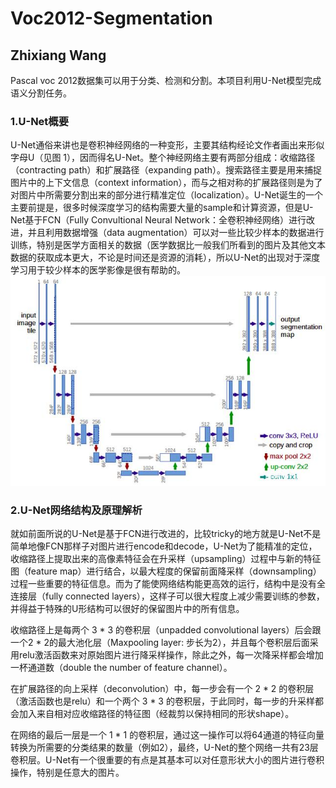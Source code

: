 # Voc2012-Segmentation
## Zhixiang Wang

Pascal voc 2012数据集可以用于分类、检测和分割。本项目利用U-Net模型完成语义分割任务。

### 1.U-Net概要

U-Net通俗来讲也是卷积神经网络的一种变形，主要其结构经论文作者画出来形似字母U（见图 1），因而得名U-Net。整个神经网络主要有两部分组成：收缩路径（contracting path）和扩展路径（expanding path）。搜索路径主要是用来捕捉图片中的上下文信息（context information），而与之相对称的扩展路径则是为了对图片中所需要分割出来的部分进行精准定位（localization）。U-Net诞生的一个主要前提是，很多时候深度学习的结构需要大量的sample和计算资源，但是U-Net基于FCN（Fully Convultional Neural Network：全卷积神经网络）进行改进，并且利用数据增强（data augmentation）可以对一些比较少样本的数据进行训练，特别是医学方面相关的数据（医学数据比一般我们所看到的图片及其他文本数据的获取成本更大，不论是时间还是资源的消耗），所以U-Net的出现对于深度学习用于较少样本的医学影像是很有帮助的。<br>
![](./pic/unet.jpeg)

### 2.U-Net网络结构及原理解析

就如前面所说的U-Net是基于FCN进行改进的，比较tricky的地方就是U-Net不是简单地像FCN那样子对图片进行encode和decode，U-Net为了能精准的定位，收缩路径上提取出来的高像素特征会在升采样（upsampling）过程中与新的特征图（feature map）进行结合，以最大程度的保留前面降采样（downsampling）过程一些重要的特征信息。而为了能使网络结构能更高效的运行，结构中是没有全连接层（fully connected layers），这样子可以很大程度上减少需要训练的参数，并得益于特殊的U形结构可以很好的保留图片中的所有信息。

收缩路径上是每两个 3 * 3 的卷积层（unpadded convolutional layers）后会跟一个2 * 2的最大池化层（Maxpooling layer: 步长为2），并且每个卷积层后面采用relu激活函数来对原始图片进行降采样操作，除此之外，每一次降采样都会增加一杯通道数（double the number of feature channel）。

在扩展路径的向上采样（deconvolution）中，每一步会有一个 2 * 2 的卷积层（激活函数也是relu）和一个两个 3 * 3 的卷积层，于此同时，每一步的升采样都会加入来自相对应收缩路径的特征图（经裁剪以保持相同的形状shape）。

在网络的最后一层是一个 1 * 1 的卷积层，通过这一操作可以将64通道的特征向量转换为所需要的分类结果的数量（例如2），最终，U-Net的整个网络一共有23层卷积层。U-Net有一个很重要的有点是其基本可以对任意形状大小的图片进行卷积操作，特别是任意大的图片。
